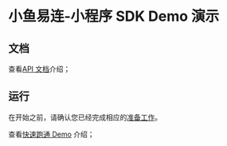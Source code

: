 # 小鱼易连-小程序 SDK Demo 演示

## 文档

查看[API 文档](https://openapi.xylink.com/common/meeting/api/description?platform=miniprogram)介绍；

## 运行

在开始之前，请确认您已经完成相应的[准备工作](https://openapi.xylink.com/common/meeting/doc/ready_work?platform=miniprogram)。

查看[快速跑通 Demo](https://openapi.xylink.com/common/meeting/doc/run_demo?platform=miniprogram) 介绍；
